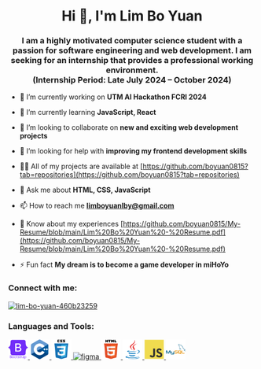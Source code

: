 <h1 align="center">Hi 👋, I'm Lim Bo Yuan</h1>
<h3 align="center">I am a highly motivated computer science student with a passion for software engineering and web development. I am seeking for an internship that provides a professional working environment. <br>(Internship Period: Late July 2024 – October 2024)</h3>

- 🔭 I’m currently working on **UTM AI Hackathon FCRI 2024**

- 🌱 I’m currently learning **JavaScript, React**

- 👯 I’m looking to collaborate on **new and exciting web development projects**

- 🤝 I’m looking for help with **improving my frontend development skills**

- 👨‍💻 All of my projects are available at [https://github.com/boyuan0815?tab=repositories](https://github.com/boyuan0815?tab=repositories)

- 💬 Ask me about **HTML, CSS, JavaScript**

- 📫 How to reach me **limboyuanlby@gmail.com**

- 📄 Know about my experiences [https://github.com/boyuan0815/My-Resume/blob/main/Lim%20Bo%20Yuan%20-%20Resume.pdf](https://github.com/boyuan0815/My-Resume/blob/main/Lim%20Bo%20Yuan%20-%20Resume.pdf)

- ⚡ Fun fact **My dream is to become a game developer in miHoYo**

<h3 align="left">Connect with me:</h3>
<p align="left">
<a href="https://linkedin.com/in/lim-bo-yuan-460b23259" target="blank"><img align="center" src="https://raw.githubusercontent.com/rahuldkjain/github-profile-readme-generator/master/src/images/icons/Social/linked-in-alt.svg" alt="lim-bo-yuan-460b23259" height="30" width="40" /></a>
</p>

<h3 align="left">Languages and Tools:</h3>
<p align="left"> <a href="https://getbootstrap.com" target="_blank" rel="noreferrer"> <img src="https://raw.githubusercontent.com/devicons/devicon/master/icons/bootstrap/bootstrap-plain-wordmark.svg" alt="bootstrap" width="40" height="40"/> </a> <a href="https://www.w3schools.com/cpp/" target="_blank" rel="noreferrer"> <img src="https://raw.githubusercontent.com/devicons/devicon/master/icons/cplusplus/cplusplus-original.svg" alt="cplusplus" width="40" height="40"/> </a> <a href="https://www.w3schools.com/css/" target="_blank" rel="noreferrer"> <img src="https://raw.githubusercontent.com/devicons/devicon/master/icons/css3/css3-original-wordmark.svg" alt="css3" width="40" height="40"/> </a> <a href="https://www.figma.com/" target="_blank" rel="noreferrer"> <img src="https://www.vectorlogo.zone/logos/figma/figma-icon.svg" alt="figma" width="40" height="40"/> </a> <a href="https://www.w3.org/html/" target="_blank" rel="noreferrer"> <img src="https://raw.githubusercontent.com/devicons/devicon/master/icons/html5/html5-original-wordmark.svg" alt="html5" width="40" height="40"/> </a> <a href="https://www.java.com" target="_blank" rel="noreferrer"> <img src="https://raw.githubusercontent.com/devicons/devicon/master/icons/java/java-original.svg" alt="java" width="40" height="40"/> </a> <a href="https://developer.mozilla.org/en-US/docs/Web/JavaScript" target="_blank" rel="noreferrer"> <img src="https://raw.githubusercontent.com/devicons/devicon/master/icons/javascript/javascript-original.svg" alt="javascript" width="40" height="40"/> </a> <a href="https://www.mysql.com/" target="_blank" rel="noreferrer"> <img src="https://raw.githubusercontent.com/devicons/devicon/master/icons/mysql/mysql-original-wordmark.svg" alt="mysql" width="40" height="40"/> </a> </p>
